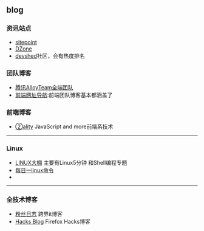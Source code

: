 ## blog

### 资讯站点
* [sitepoint](https://www.sitepoint.com/)
* [DZone](https://dzone.com/)
* [devshed](http://www.devshed.com/#inbox/_blank)社区，会有热度排名




### 团队博客

* [腾讯AlloyTeam全端团队](http://www.alloyteam.com/)
* [前端网址导航](http://www.whycss.com/):前端团队博客基本都涵盖了



### 前端博客

- [②ality](http://www.2ality.com/) JavaScript and more前端系技术

------



### Linux

- [LINUX大棚](http://roclinux.cn/) 主要有Linux5分钟 和Shell编程专题
- [每日一linux命令](http://www.cnblogs.com/peida/tag/%E6%AF%8F%E6%97%A5%E4%B8%80linux%E5%91%BD%E4%BB%A4/)
- ​

------

### 全技术博客

- [粉丝日志](http://blog.fens.me/) 跨界it博客
- [Hacks Blog](https://hacks.mozilla.org/) Firefox Hacks博客


